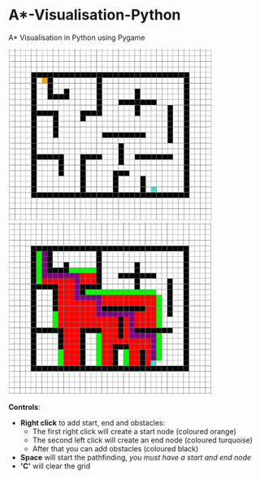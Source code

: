 # A*-Visualisation-Python
A* Visualisation in Python using Pygame

<img src="images/maze.png" width = "400"><img src="images/mazesolved.png" width = "400">

**Controls**:
- **Right click** to add start, end and obstacles:
  - The first right click will create a start node (coloured orange)
  - The second left click will create an end node (coloured turquoise)
  - After that you can add obstacles (coloured black)
- **Space** will start the pathfinding, *you must have a start and end node*
- **'C'** will clear the grid
